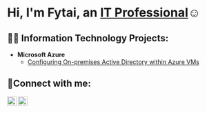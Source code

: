 <h1>Hi, I'm Fytai, an <a href="https://linkedin.com/in/fytai-m-lynch">IT Professional</a>☺</h1>

<h2>👨‍💻 Information Technology Projects:</h2>

- <b>Microsoft Azure</b>
  - [Configuring On-premises Active Directory within Azure VMs](https://github.com/fytailynch/configure-ad)

<h2>🤳Connect with me:</h2>

[<img align="left" alt="Fytai | LinkedIn" width="22px" src="https://cdn.jsdelivr.net/npm/simple-icons@v3/icons/linkedin.svg" />][linkedin]
[<img align="left" alt="Fytai | Instagram" width="22px" src="https://cdn.jsdelivr.net/npm/simple-icons@v3/icons/instagram.svg" />][instagram]

[instagram]: https://www.instagram.com/xoxo_fytai
[linkedin]: https://linkedin.com/in/fytai-m-lynch
